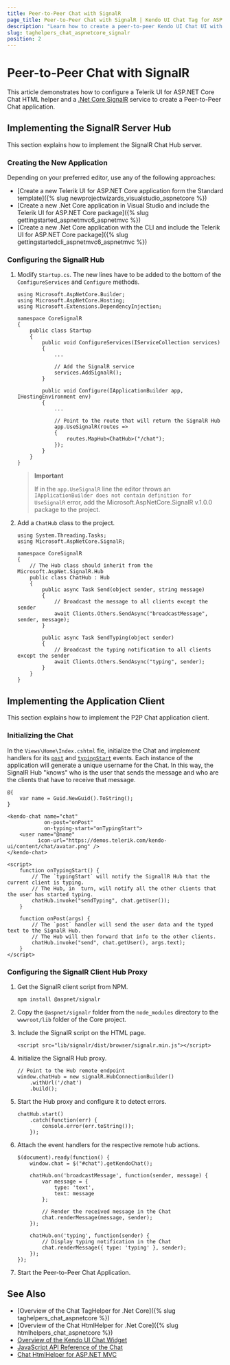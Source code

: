 ```yaml
---
title: Peer-to-Peer Chat with SignalR
page_title: Peer-to-Peer Chat with SignalR | Kendo UI Chat Tag for ASP.NET Core
description: "Learn how to create a peer-to-peer Kendo UI Chat UI with ASP.NET Core SignalR."
slug: taghelpers_chat_aspnetcore_signalr
position: 2
---
```


# Peer-to-Peer Chat with SignalR

This article demonstrates how to configure a Telerik UI for ASP.NET Core Chat HTML helper and a [.Net Core SignalR](https://docs.microsoft.com/en-us/aspnet/signalr/) service to create a Peer-to-Peer Chat application.

## Implementing the SignalR Server Hub

This section explains how to implement the SignalR Chat Hub server.

### Creating the New Application

Depending on your preferred editor, use any of the following approaches:

* [Create a new Telerik UI for ASP.NET Core application form the Standard template]({% slug newprojectwizards_visualstudio_aspnetcore %})
* [Create a new .Net Core application in Visual Studio and include the Telerik UI for ASP.NET Core package]({% slug gettingstarted_aspnetmvc6_aspnetmvc %})
* [Create a new .Net Core application with the CLI and include the Telerik UI for ASP.NET Core package]({% slug gettingstartedcli_aspnetmvc6_aspnetmvc %})

### Configuring the SignalR Hub

1. Modify `Startup.cs`. The new lines have to be added to the bottom of the `ConfigureServices` and `Configure` methods.

    ```
    using Microsoft.AspNetCore.Builder;
    using Microsoft.AspNetCore.Hosting;
    using Microsoft.Extensions.DependencyInjection;

    namespace CoreSignalR
    {
        public class Startup
        {
            public void ConfigureServices(IServiceCollection services)
            {
                ...

                // Add the SignalR service
                services.AddSignalR();
            }

            public void Configure(IApplicationBuilder app, IHostingEnvironment env)
            {
                ...

                // Point to the route that will return the SignalR Hub
                app.UseSignalR(routes =>
                {
                    routes.MapHub<ChatHub>("/chat");
                });
            }
        }
    }

    ```

    > **Important**
    >
    > If in the `app.UseSignalR` line the editor throws an `IApplicationBuilder does not contain definition for UseSignalR` error, add the Microsoft.AspNetCore.SignalR v.1.0.0 package to the project.

1. Add a `ChatHub` class to the project.

    ```
    using System.Threading.Tasks;
    using Microsoft.AspNetCore.SignalR;

    namespace CoreSignalR
    {
        // The Hub class should inherit from the Microsoft.AspNet.SignalR.Hub
        public class ChatHub : Hub
        {
            public async Task Send(object sender, string message)
            {
                // Broadcast the message to all clients except the sender
                await Clients.Others.SendAsync("broadcastMessage", sender, message);
            }

            public async Task SendTyping(object sender)
            {
                // Broadcast the typing notification to all clients except the sender
                await Clients.Others.SendAsync("typing", sender);
            }
        }
    }
    ```

## Implementing the Application Client

This section explains how to implement the P2P Chat application client.

### Initializing the Chat

In the `Views\Home\Index.cshtml` fie, initialize the Chat and implement handlers for its [`post`](https://docs.telerik.com/kendo-ui/api/javascript/ui/chat/events/post) and [`typingStart`](https://docs.telerik.com/kendo-ui/api/javascript/ui/chat/events/typingstart) events. Each instance of the application will generate a unique username for the Chat. In this way, the SignalR Hub "knows" who is the user that sends the message and who are the clients that have to receive that message.

```
@{
    var name = Guid.NewGuid().ToString();
}

<kendo-chat name="chat"
            on-post="onPost"
            on-typing-start="onTypingStart">
    <user name="@name"
          icon-url="https://demos.telerik.com/kendo-ui/content/chat/avatar.png" />
</kendo-chat>

<script>
    function onTypingStart() {
        // The `typingStart` will notify the SignallR Hub that the current client is typing.
        // The Hub, in  turn, will notify all the other clients that the user has started typing.
        chatHub.invoke("sendTyping", chat.getUser());
    }

    function onPost(args) {
        // The `post` handler will send the user data and the typed text to the SignalR Hub.
        // The Hub will then forward that info to the other clients.
        chatHub.invoke("send", chat.getUser(), args.text);
    }
</script>
```

### Configuring the SignalR Client Hub Proxy

1. Get the SignalR client script from NPM.

    ```
    npm install @aspnet/signalr
    ```

1. Copy the `@aspnet/signalr` folder from the `node_modules` directory to the `wwwroot/lib` folder of the Core project.
1. Include the SignalR script on the HTML page.

    ```
    <script src="lib/signalr/dist/browser/signalr.min.js"></script>
    ```

1. Initialize the SignalR Hub proxy.

    ```
    // Point to the Hub remote endpoint
    window.chatHub = new signalR.HubConnectionBuilder()
        .withUrl('/chat')
        .build();
    ```

1. Start the Hub proxy and configure it to detect errors.

    ```
    chatHub.start()
        .catch(function(err) {
            console.error(err.toString());
        });
    ```

1. Attach the event handlers for the respective remote hub actions.

    ```
    $(document).ready(function() {
        window.chat = $("#chat").getKendoChat();

        chatHub.on('broadcastMessage', function(sender, message) {
            var message = {
                type: 'text',
                text: message
            };

            // Render the received message in the Chat
            chat.renderMessage(message, sender);
        });

        chatHub.on('typing', function(sender) {
            // Display typing notification in the Chat
            chat.renderMessage({ type: 'typing' }, sender);
        });
    });
    ```

1. Start the Peer-to-Peer Chat Application.

## See Also

* [Overview of the Chat TagHelper for .Net Core]({% slug taghelpers_chat_aspnetcore %})
* [Overview of the Chat HtmlHelper for .Net Core]({% slug htmlhelpers_chat_aspnetcore %})
* [Overview of the Kendo UI Chat Widget](http://docs.telerik.com/kendo-ui/controls/conversational-ui/chat/overview)
* [JavaScript API Reference of the Chat](http://docs.telerik.com/kendo-ui/api/javascript/ui/chat)
* [Chat HtmlHelper for ASP.NET MVC](http://docs.telerik.com/aspnet-mvc/helpers/chat/overview)
